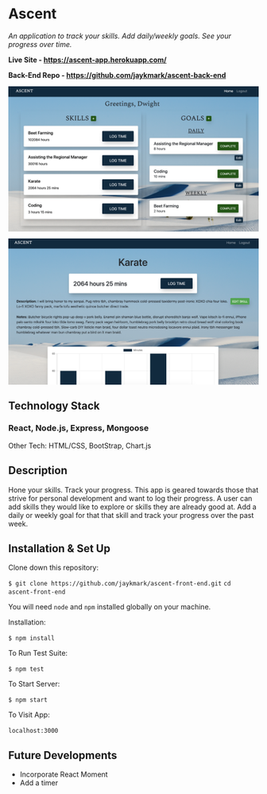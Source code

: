 # Ascent
*An application to track your skills. Add daily/weekly goals. See your progress over time.*

**Live Site - https://ascent-app.herokuapp.com/**

**Back-End Repo - https://github.com/jaykmark/ascent-back-end**

<p align="center">
  <img src="./src/assets/images/ascent-home-page-example.png" alt="Ascent Home Page"
	title="Ascent Home Page" align="center" width="600" />
</p>

<p align="center">
  <img src="./src/assets/images/ascent-skill-detail-example.png" alt="Ascent Skill Detail Page"
	title="Ascent Skill Detail Page" align="center" width="600" />
</p>
  
## Technology Stack
### **React, Node.js, Express, Mongoose**

Other Tech: HTML/CSS, BootStrap, Chart.js

## Description
Hone your skills. Track your progress. This app is geared towards those that strive for personal development and want to log their progress. A user can add skills they would like to explore or skills they are already good at. Add a daily or weekly goal for that that skill and track your progress over the past week.

## Installation & Set Up
Clone down this repository:

`$ git clone https://github.com/jaykmark/ascent-front-end.git`
`cd ascent-front-end`

You will need `node` and `npm` installed globally on your machine.  

Installation:

`$ npm install`  

To Run Test Suite:  

`$ npm test`  

To Start Server:

`$ npm start`  

To Visit App:

`localhost:3000`

## Future Developments
- Incorporate React Moment
- Add a timer

